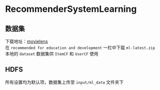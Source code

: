# RecommenderSystemLearning
## 数据集
下载地址：[movielens](https://grouplens.org/datasets/movielens/)   
在 `recommended for education and development` 一栏中下载 `ml-latest.zip`     
本地的 `dataset` 数据集供 `ItemCF` 和 `UserCF` 使用
## HDFS
所有设置均为默认项，数据集上传至 `input/ml_data` 文件夹下